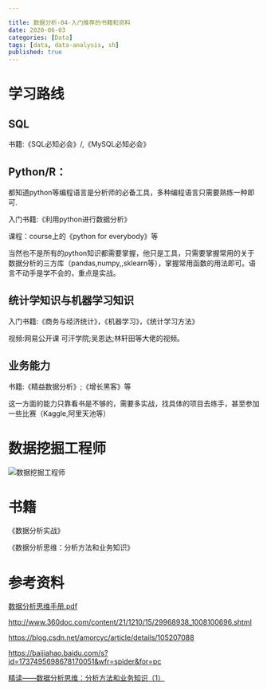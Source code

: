 ```yaml
---

title: 数据分析-04-入门推荐的书籍和资料
date: 2020-06-03
categories: [Data]
tags: [data, data-analysis, sh]
published: true
---
```


# 


# 学习路线

## SQL  

书籍:《SQL必知必会》/,《MySQL必知必会》

## Python/R：

都知道python等编程语言是分析师的必备工具，多种编程语言只需要熟练一种即可.

入门书籍:《利用python进行数据分析》

课程：course上的《python for everybody》等

当然也不是所有的python知识都需要掌握，他只是工具，只需要掌握常用的关于数据分析的三方库（pandas,numpy,,sklearn等），掌握常用函数的用法即可。语言不动手是学不会的，重点是实战。

## 统计学知识与机器学习知识

入门书籍:《商务与经济统计》，《机器学习》，《统计学习方法》

视频:网易公开课 可汗学院;吴恩达;林轩田等大佬的视频。

## 业务能力

书籍:《精益数据分析》;《增长黑客》等

这一方面的能力只靠看书是不够的，需要多实战，找具体的项目去练手，甚至参加一些比赛（Kaggle,阿里天池等）



# 数据挖掘工程师

![数据挖掘工程师](https://img-blog.csdnimg.cn/202106251048446.png)

# 书籍

《数据分析实战》

《数据分析思维：分析方法和业务知识》

# 参考资料

[数据分析思维手册.pdf](https://blog.csdn.net/junhongzhang/article/details/122677690)

http://www.360doc.com/content/21/1210/15/29968938_1008100696.shtml

https://blog.csdn.net/amorcyc/article/details/105207088

https://baijiahao.baidu.com/s?id=1737495698678170051&wfr=spider&for=pc

[精读——数据分析思维：分析方法和业务知识（1）](https://blog.csdn.net/data_cola/article/details/112208853)

